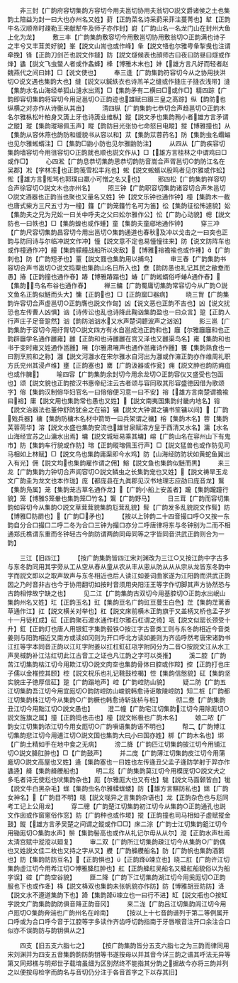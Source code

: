 <!-- { "loadSidebar": true } -->
　　非三封【广韵府容切集韵方容切今用夫邕切协用夫翁切○説文爵诸侯之土也集韵土陪益为封一曰大也亦州名又姓】葑【正韵菜名诗采葑采菲注蔓菁也】犎【正韵牛名汉顺帝时疎勒王来献犎牛及师子亦作封】崶【广韵山名一名龙门山在封州大鱼上化为龙】
　　敷三丰【广韵集韵敷容切今用敷邕切协用敷翁切○正韵满也诗子之丰兮又丰茸羙好貌】峯【説文山耑也或作峰】夆【説文啎也尔雅甹夆掣曵也注谓牵挽】锋【正韵刀剑芒也説文作鏠】防【説文燧候表也顔师古曰夜曰防昼曰燧或作烽】蠭【説文飞虫螫人者或作螽蜂】桻【博雅木末也】妦【雄方言凡好而轻者赵魏燕代之间曰妦】□【说文使也】
　　奉三逢【广韵集韵符容切今从之协用扶洪切○说文遇也集韵大也】缝【説文以鍼紩衣也诗羔羊之缝或作摓庄子摓衣浅带】漨【集韵水名山海经单狐山漨水出焉】□【集韵矛有二横曰□或作□】精四踪【广韵即容切集韵将容切今用足邕切○正韵迹也雄赋曰蹑三皇之髙踪】纵【韵防也纵横之对亦作从诗衡从其亩】
　　清四枞【广韵集韵七恭切合声趋邕切○正韵木名尔雅枞松叶柏身又簴上牙也诗簴业维枞】鏦【説文矛也集韵矟小者雄方言矛谓之鏦】瑽【集韵瑽瑢佩玉声】瞛【韵防目光张协七命怒目电瞛】摐【博雅撞也】从【集韵从容休燕也韵防和缓貌书从容以和】苁【集韵苁蓉药名】防【集韵虫名蠮螉也见尔雅蜙蝑注】□【集韵□鼩小防也见尔雅鼩防注】
　　从四从【广韵疾容切集韵墙容切今用徂容切○正韵就也顺也説文作从】□【雄方言桂林之中谓鸡曰□或作□】
　　心四淞【广韵息恭切集韵思恭切韵防音嵩合声胥邕切○韵防江名在吴郡】凇【字林冻也正韵笺雪松丰兆也】蜙【説文蜙蝑以股鸣者见尔雅或作蚣】倯【雄方言倯骂也郭璞曰羸小可憎之名又也】
　　邪四松【广韵集韵祥容切合声徐容切○説文木也亦州名】
　　照三钟【广韵职容切集韵诸容切合声朱邕切○説文酒器也正韵当也聚也又量名又姓】钟【説文乐钟也通作钟】橦【集韵木一截也唐式柴方三尺五寸为一橦】籦【广韵笼籦竹名可为笛】彸【集韵征彸怖遽貌】妐【集韵夫之兄为兄妐一曰关中呼夫之父曰妐尔雅作公】忪【广韵心动貌】幒【説文防也一曰帙也】□【集韵蝗也或作蝩】童【集韵夫童郕地通作钟】
　　穿三冲【广韵尺容切集韵昌容切今用出邕切○集韵通道也春秋及冲以戈击之一曰突也正韵与防同诗与尔临冲説文作冲】憧【説文意不定也易憧憧往来】防【说文防阵车也或作橦通作冲】艟【集韵艨艟战船所以突敌】【博雅褣襜褕也或作褈】【广韵刺也】防【广韵短矛也】罿【説文罬也集韵用以捕鸟】
　　审三舂【广韵集韵书容切合声书邕切○说文捣粟也集韵山名日所入也】憃【韵防愚也礼记其民之敝憃而愚】摏【正韵撞也通作舂】蹖【博雅蹖蹋也】蝽【广韵蜙蝑俗呼蝽通作舂】【集韵鸟名布谷也通作舂】
　　禅三鳙【广韵蜀庸切集韵常容切今从广韵○説文鱼名正韵似鲢而头大】慵【正韵也】□【正韵窳□器病】
　　晓三胷【广韵集韵许容切合声虚邕切○正韵膺也説文作匈】凶【说文恶也正韵不吉也】凶【说文扰恐也左传曹人凶惧】讻【诗传讼也乱也诗降此鞠讻集韵盈也一曰众言】跫【正韵人行声庄子足音跫然】汹【韵防汹汹水又水声楚词聼波声之汹汹】
　　影三邕【广韵集韵于容切今用纡胷切○説文四方有水自邕成池正韵和也】廱【尔雅廱廱和也正韵辟廱学名通作雝雍】雝【正韵和也诗雝雝在宫又泽也又雝渠鸟名】雍【集韵和也书于变时雍又姓通作邕雝】噰【尔雅肃噰声也通作邕雍诗作雝】饔【集韵熟食也一曰割烹煎和之称】灉【説文河灉水在宋尔雅水自河出为灉或作澭正韵亦作维周礼职方氏兖州其浸卢维】壅【正韵塞也】罋【广韵汲器或作瓮】痈【説文肿也韵防痈疽也或作臃】
　　喻四容【广韵集韵余封切今用余龙切○正韵容仪又盛受也包函也】颂【説文貌也正韵按汉书惠帝纪注云古者颂与容同取其形容盛徳因借为歌颂字】傛【集韵汉制傛华妇官名一曰傛傛便习意一曰不安】褣【雄方言南楚谓襜褕曰褣】庸【説文用也集韵常也愚也又姓】【説文南夷国集韵纣畿内地名】镕【説文治器法也董仲舒防犹金之在镕】镛【説文大钟谓之镛书笙镛以间】【广韵戣兵器】槦【集韵防槦木名材中箭笴一曰兵架谓之槦】榕【集韵木名】蓉【集韵芙蓉荷华】溶【説文水盛也集韵安流也雄甘泉赋溶方皇于西清又水名】滽【水名山海经宜苏之山滽水出焉】墉【説文城垣易乘其墉】嵱【广韵山名在容州山下有鬼市】防【集韵车行貌或作防】瑢【正韵瑽瑢佩玉行声】□【説文猛兽也或作防见司马相如上林赋】□【説文鸟也集韵庸渠即今水鸡】防【山海经防防状如黄蛇鱼翼出入有光】佣【説文均也集韵雇作谓之佣】鰫【説文鱼也集韵似鲢而黒】
　　来三龙【广韵集韵力钟切合声闾容切○説文鳞虫之长集韵宠也又姓】【説文祷旱玉龙文广韵圭为龙文也本作珑】庞【都庞县在九眞郡见汉书地理志应劭曰庞音龙】鸗【集韵凫属】茏【集韵茏古草名通作龙】【广韵小船上安盖者】躘【集韵躘蹱行貌】笼【博雅笼軬也集韵笼□竹名】鸗【广韵野马】
　　日三茸【广韵而容切集韵如容切今从集韵○説文草茸茸貌集韵尨茸乱貌】髶【广韵发多乱貌説文作髶】防【博雅□防罽也】【广韵□矛也】
　　【按以上钟韵二十四音撮口呼○又按一东韵自分合口撮口二呼二冬为合口三钟为撮口亦分二呼唐律将东与冬钟别为二而不相通郑氏樵谓东重而冬钟轻古今韵防谓两韵同母同等之字皆同音洪武正韵则合为一韵】











　　三江【旧四江】
　　【按广韵集韵皆四江宋刘渊改为三江○又按江韵中字古多与东冬韵同用其字旁从工从空从舂从童从农从丰从悤从防从从从宗从龙皆东冬韵中字而説文即以之取声故声与东冬相近也后人读江如姜词曲家遂为江阳韵而洪武正韵因之乃时音非古也今于协用翻切如按时音须用央阳汪王等字作切脚其声方协然恐与古韵相悖故宁缺之也】
　　见二江【广韵集韵古双切今用基腔切○正韵水出岷山集韵州名又姓】玒【正韵玉名】豇【集韵豆名广韵豇豆蔓生白色】茳【集韵茳蓠香草通作江】扛【説文横关对举也】杠【説文床前横木正韵旗于又盖柄又桥也孟子岁十一月徒杠成】矼【正韵聚石渡水通作杠尔雅石杠谓之徛】瓨【説文似罂长颈受十升】釭【正韵灯也唐人用银釭字集韵毂铁○按江字古音类工则与东冬韵相近今音类姜则与阳韵相近又南方或读如冈则为开口呼北方读如姜则为齐齿呼然考唐宋诸韵书江扛等字本同音正韵以江玒字附姜以扛杠釭矼瓨字附冈分为二音○按説文江从水工声吴棫韵补江沽红切此江古音工之证也凡江韵之字可以类推】
　　溪二腔【广韵苦江切集韵枯江切今用欺江切○説文肉空也集韵骨体曰腔或作羫】控【正韵打也庄子儒以金椎控其颐】椌【説文柷乐也礼记鞉鼓椌楬】悾【集韵信慤貌】矼【集韵坚实貌庄子徳厚信矼】跫【广韵蹋地声】崆【广韵崆防山貌】
　　疑二防【广韵五江切集韵吾江切今用宜厖切○韵防崆防山峻貌韩愈诗讵敢陵崆防】知二桩【广韵都江切集韵株江切今从集韵○广韵橛也韩愈诗斩抜枿与桩】
　　彻二憃【广韵集韵丑江切今用黜江切○説文愚也】
　　澄二幢【广韵宅江切集韵江切今用除厖切○説文旌旗之属】撞【正韵捣也击也】橦【説文帐极也广韵木名】
　　娘二哝【广韵女江切集韵浓江切今用女厖切○广韵嗔语集韵语不明也】
　　帮二【广韵博江切集韵悲江切今用逋江切○説文国也集韵大曰小曰国亦姓】梆【广韵木名也】垹【广韵土精如手在地中食之无病】
　　滂二胮【广韵匹江切集韵披江切今用铺江切○説文胮肛肿也】□【广韵鼓声】
　　并二庞【广韵薄江切集韵皮江切今用蒲庬切○説文高屋也又姓】逄【集韵塞也一曰姓也左传逄丑父孟子逄防学射于羿亦作蠭逄】舽【集韵舽艭船也】
　　明二尨【广韵集韵莫江切今用模厐切○説文犬之多毛者诗无使尨也吠集韵杂也】厖【尔雅厖大也又有也】駹【説文马面颡皆白】牻【説文牛白黑杂毛】蛖【集韵虫名尔雅蝚蛖蝼】防【雄方言黮防私也】娏【广韵女神名】【广韵目不明】哤【説文哤异之言集韵杂语也】龙【正韵杂色也与尨同考工记上公用龙】
　　穿二牕【广韵楚江切集韵初江切今从集韵○正韵通孔也説文作囱或作窗窻俗作窓】防【广韵种也或作堫】摐【正韵撞也司马相如子虚赋摐金鼓】鏦【雄方言矛吴楚之间谓之鏦或作□□】床二淙【广韵士江切集韵鉏江切今用锄厖切○集韵水声】鬃【集韵髻高也或作从礼记尔毋从从尔】漎【正韵水声杜甫太淸宫赋中漎漎以廻复】
　　审二双【广韵所江切集韵疎江切今从集韵○广韵偶也又姓説文佳二枚也又持之字从又】艭【广韵舽艭船名】防【广韵帆也集韵酒篘也】防【集韵防防豆名】【正韵惧也】【正韵跭竦立也】晓二肛【广韵许江切集韵虚江切今用希江切○博雅胮肛肿也】舡【正韵舽舡吴船名又舽舡船貌俗以为船字误】谾【广韵空谷貌】
　　匣二降【广韵下江切集韵湖江切今用奚厖切○正韵服也下也或作夅】栙【説文栙双也集韵未张帆貌亦作防】防【博雅胡豆防防】洚【説文水不遵道集韵下也】跭【集韵跭竦立也一曰行不进】缸【説文瓶也○按缸字説文广韵集韵韵防俱音降正韵音冈】
　　来二泷【广韵吕江切集韵闾江切今用卢厖切○集韵奔湍也广韵州名在岭南】
　　【按以上十七音韵谱列于第二等例属开口呼或为合口呼今音于江腔等字多读作齐齿呼切韵指南于牙唇喉音注开口余注合口似亦不误韵防与韵钥俱从之】




　　四支【旧五支六脂七之】
　　【按广韵集韵皆分五支六脂七之为三韵而律同用宋刘渊并为四支五音集韵韵防韵钥等书遂按母以并其音今详三韵之谱其呼法无异等第又同郑樵与明郑世子载堉虽细为区别然终不能指其分韵之据故今亦将三韵并列之以便按母检字而韵名与音切仍分注于各音首字之下以存其旧】
